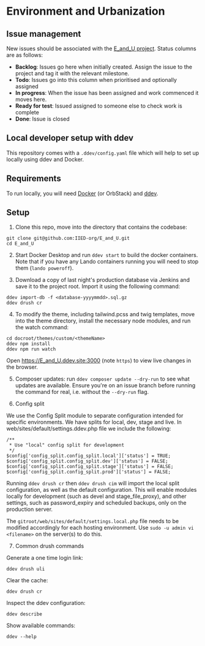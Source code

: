# Environment and Urbanization

## Issue management
New issues should be associated with the [E_and_U project](https://github.com/orgs/IIED-org/projects/12/views/1). Status columns are as follows:

- **Backlog**: Issues go here when initially created. Assign the issue to the project and tag it with the relevant milestone.
- **Todo**: Issues go into this column when prioritised and optionally assigned
- **In progress**: When the issue has been assigned and work commenced it moves here.
- **Ready for test**: Issued assigned to someone else to check work is complete
- **Done**: Issue is closed

## Local developer setup with ddev

This repository comes with a `.ddev/config.yaml` file which will help to set up locally using ddev and Docker.

## Requirements

To run locally, you will need [Docker](https://www.docker.com/products/docker-desktop/) (or OrbStack) and [ddev](https://ddev.com/get-started/).

## Setup

1. Clone this repo, move into the directory that contains the codebase:

```
git clone git@github.com:IIED-org/E_and_U.git
cd E_and_U
```

2. Start Docker Desktop and run `ddev start` to build the docker containers. Note that if you have any Lando containers running you will need to stop them (`lando poweroff`).

3. Download a copy of last night's production database via Jenkins and save it to the project root. Import it using the following command:

```
ddev import-db -f <database-yyyymmdd>.sql.gz
ddev drush cr
```

4. To modify the theme, including tailwind.pcss and twig templates, move into the theme directory, install the necessary node modules, and run the watch command:

```
cd docroot/themes/custom/<themeName>
ddev npm install
ddev npm run watch
```

Open https://E_and_U.ddev.site:3000 (note `https`) to view live changes in the browser.

5. Composer updates: run `ddev composer update --dry-run` to see what updates are available. Ensure you're on an issue branch before running the command for real, i.e. without the `--dry-run` flag.

6. Config split

We use the Config Split module to separate configuration intended for
specific environments. We have splits for local, dev, stage and live.
In web/sites/default/settings.ddev.php file we include the
following:

```
/**
 * Use "local" config split for development
 */
$config['config_split.config_split.local']['status'] = TRUE;
$config['config_split.config_split.dev']['status'] = FALSE;
$config['config_split.config_split.stage']['status'] = FALSE;
$config['config_split.config_split.prod']['status'] = FALSE;
```

Running `ddev drush cr` then `ddev drush cim` will import the local split configuration, as well as the default configuration. This will enable modules locally for development (such as devel and stage_file_proxy), and other settings, such as password_expiry and scheduled backups, only on the production server.

The `gitroot/web/sites/default/settings.local.php` file needs to be modified accordingly for each hosting environment. Use `sudo -u admin vi <filename>` on the server(s) to do this.

7. Common drush commands

Generate a one time login link:

```
ddev drush uli
```

Clear the cache:

```
ddev drush cr
```

Inspect the ddev configuration:

```
ddev describe
```

Show available commands:

```
ddev --help
```